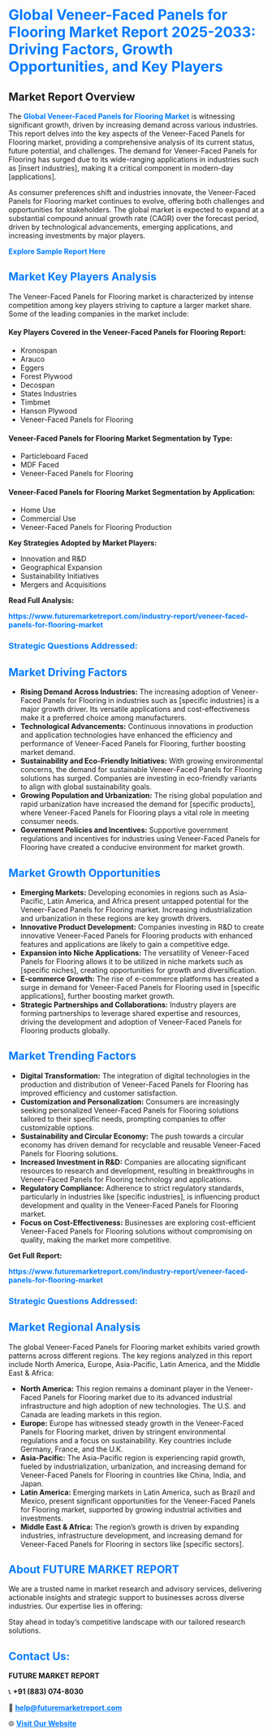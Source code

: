 <h1 style="color: #007BFF;">Global Veneer-Faced Panels for Flooring Market Report 2025-2033: Driving Factors, Growth Opportunities, and Key Players</h1>

<section id="overview">
<h2>Market Report Overview</h2>
<p>The <a href="https://www.futuremarketreport.com/industry-report/veneer-faced-panels-for-flooring-market" style="color: #007BFF; text-decoration: none;"><strong>Global Veneer-Faced Panels for Flooring Market</strong></a> is witnessing significant growth, driven by increasing demand across various industries. This report delves into the key aspects of the Veneer-Faced Panels for Flooring market, providing a comprehensive analysis of its current status, future potential, and challenges. The demand for Veneer-Faced Panels for Flooring has surged due to its wide-ranging applications in industries such as [insert industries], making it a critical component in modern-day [applications].</p>
<p>As consumer preferences shift and industries innovate, the Veneer-Faced Panels for Flooring market continues to evolve, offering both challenges and opportunities for stakeholders. The global market is expected to expand at a substantial compound annual growth rate (CAGR) over the forecast period, driven by technological advancements, emerging applications, and increasing investments by major players.</p>
</section>

<section id="overview">
<p><a href="https://www.futuremarketreport.com/request-sample/reportId=110683" style="color: #007BFF; text-decoration: none;"><strong>Explore Sample Report Here</strong></a></p>
</section>

<section id="key-players">
<h2 style="color: #007BFF;">Market Key Players Analysis</h2>
<p>The Veneer-Faced Panels for Flooring market is characterized by intense competition among key players striving to capture a larger market share. Some of the leading companies in the market include:</p>
<h4>Key Players Covered in the Veneer-Faced Panels for Flooring Report:</h4>
<ul><li>Kronospan</li><li>Arauco</li><li>Eggers</li><li>Forest Plywood</li><li>Decospan</li><li>States Industries</li><li>Timbmet</li><li>Hanson Plywood</li><li>Veneer-Faced Panels for Flooring</li></ul>
<h4>Veneer-Faced Panels for Flooring Market Segmentation by Type:</h4>
<ul><li>Particleboard Faced</li><li>MDF Faced</li><li>Veneer-Faced Panels for Flooring</li></ul>

<h4>Veneer-Faced Panels for Flooring Market Segmentation by Application:</h4>
<ul><li>Home Use</li><li>Commercial Use</li><li>Veneer-Faced Panels for Flooring Production</li></ul>
<p><strong>Key Strategies Adopted by Market Players:</strong></p>
<ul>
<li>Innovation and R&D</li>
<li>Geographical Expansion</li>
<li>Sustainability Initiatives</li>
<li>Mergers and Acquisitions</li>
</ul>
</section>

<section>
<p><strong>Read Full Analysis: </strong></p><a href="https://www.futuremarketreport.com/industry-report/veneer-faced-panels-for-flooring-market" style="color: #007BFF; text-decoration: none;"><strong>https://www.futuremarketreport.com/industry-report/veneer-faced-panels-for-flooring-market</strong></a>
<h3 style="color: #007BFF;">Strategic Questions Addressed:</h3>
</section>

<section id="driving-factors">
<h2 style="color: #007BFF;">Market Driving Factors</h2>
<ul>
<li><strong>Rising Demand Across Industries:</strong> The increasing adoption of Veneer-Faced Panels for Flooring in industries such as [specific industries] is a major growth driver. Its versatile applications and cost-effectiveness make it a preferred choice among manufacturers.</li>
<li><strong>Technological Advancements:</strong> Continuous innovations in production and application technologies have enhanced the efficiency and performance of Veneer-Faced Panels for Flooring, further boosting market demand.</li>
<li><strong>Sustainability and Eco-Friendly Initiatives:</strong> With growing environmental concerns, the demand for sustainable Veneer-Faced Panels for Flooring solutions has surged. Companies are investing in eco-friendly variants to align with global sustainability goals.</li>
<li><strong>Growing Population and Urbanization:</strong> The rising global population and rapid urbanization have increased the demand for [specific products], where Veneer-Faced Panels for Flooring plays a vital role in meeting consumer needs.</li>
<li><strong>Government Policies and Incentives:</strong> Supportive government regulations and incentives for industries using Veneer-Faced Panels for Flooring have created a conducive environment for market growth.</li>
</ul>
</section>

<section id="growth-opportunities">
<h2 style="color: #007BFF;">Market Growth Opportunities</h2>
<ul>
<li><strong>Emerging Markets:</strong> Developing economies in regions such as Asia-Pacific, Latin America, and Africa present untapped potential for the Veneer-Faced Panels for Flooring market. Increasing industrialization and urbanization in these regions are key growth drivers.</li>
<li><strong>Innovative Product Development:</strong> Companies investing in R&D to create innovative Veneer-Faced Panels for Flooring products with enhanced features and applications are likely to gain a competitive edge.</li>
<li><strong>Expansion into Niche Applications:</strong> The versatility of Veneer-Faced Panels for Flooring allows it to be utilized in niche markets such as [specific niches], creating opportunities for growth and diversification.</li>
<li><strong>E-commerce Growth:</strong> The rise of e-commerce platforms has created a surge in demand for Veneer-Faced Panels for Flooring used in [specific applications], further boosting market growth.</li>
<li><strong>Strategic Partnerships and Collaborations:</strong> Industry players are forming partnerships to leverage shared expertise and resources, driving the development and adoption of Veneer-Faced Panels for Flooring products globally.</li>
</ul>
</section>

<section id="trending-factors">
<h2 style="color: #007BFF;">Market Trending Factors</h2>
<ul>
<li><strong>Digital Transformation:</strong> The integration of digital technologies in the production and distribution of Veneer-Faced Panels for Flooring has improved efficiency and customer satisfaction.</li>
<li><strong>Customization and Personalization:</strong> Consumers are increasingly seeking personalized Veneer-Faced Panels for Flooring solutions tailored to their specific needs, prompting companies to offer customizable options.</li>
<li><strong>Sustainability and Circular Economy:</strong> The push towards a circular economy has driven demand for recyclable and reusable Veneer-Faced Panels for Flooring solutions.</li>
<li><strong>Increased Investment in R&D:</strong> Companies are allocating significant resources to research and development, resulting in breakthroughs in Veneer-Faced Panels for Flooring technology and applications.</li>
<li><strong>Regulatory Compliance:</strong> Adherence to strict regulatory standards, particularly in industries like [specific industries], is influencing product development and quality in the Veneer-Faced Panels for Flooring market.</li>
<li><strong>Focus on Cost-Effectiveness:</strong> Businesses are exploring cost-efficient Veneer-Faced Panels for Flooring solutions without compromising on quality, making the market more competitive.</li>
</ul>
</section>

<section>
<p><strong>Get Full Report: </strong></p><a href="https://www.futuremarketreport.com/industry-report/veneer-faced-panels-for-flooring-market" style="color: #007BFF; text-decoration: none;"><strong>https://www.futuremarketreport.com/industry-report/veneer-faced-panels-for-flooring-market</strong></a>
<h3 style="color: #007BFF;">Strategic Questions Addressed:</h3>
</section>


<section id="regional-analysis">
<h2 style="color: #007BFF;">Market Regional Analysis</h2>
<p>The global Veneer-Faced Panels for Flooring market exhibits varied growth patterns across different regions. The key regions analyzed in this report include North America, Europe, Asia-Pacific, Latin America, and the Middle East & Africa:</p>
<ul>
<li><strong>North America:</strong> This region remains a dominant player in the Veneer-Faced Panels for Flooring market due to its advanced industrial infrastructure and high adoption of new technologies. The U.S. and Canada are leading markets in this region.</li>
<li><strong>Europe:</strong> Europe has witnessed steady growth in the Veneer-Faced Panels for Flooring market, driven by stringent environmental regulations and a focus on sustainability. Key countries include Germany, France, and the U.K.</li>
<li><strong>Asia-Pacific:</strong> The Asia-Pacific region is experiencing rapid growth, fueled by industrialization, urbanization, and increasing demand for Veneer-Faced Panels for Flooring in countries like China, India, and Japan.</li>
<li><strong>Latin America:</strong> Emerging markets in Latin America, such as Brazil and Mexico, present significant opportunities for the Veneer-Faced Panels for Flooring market, supported by growing industrial activities and investments.</li>
<li><strong>Middle East & Africa:</strong> The region’s growth is driven by expanding industries, infrastructure development, and increasing demand for Veneer-Faced Panels for Flooring in sectors like [specific sectors].</li>
</ul>
</section>

<footer>
<h2 style="color: #007BFF;">About FUTURE MARKET REPORT</h2>
<p>We are a trusted name in market research and advisory services, delivering actionable insights and strategic support to businesses across diverse industries. Our expertise lies in offering:</p>

<p>Stay ahead in today’s competitive landscape with our tailored research solutions.</p>

<h2 style="color: #007BFF;">Contact Us:</h2>
<p><strong>FUTURE MARKET REPORT</strong></p>
<p>📞 <strong>+91 (883) 074-8030</strong></p>
<p>📧 <strong><a href="mailto:help@futuremarketreport.com" style="color: #007BFF;">help@futuremarketreport.com</a></strong></p>
<p>🌐 <strong><a href="https://www.futuremarketreport.com/" style="color: #007BFF;">Visit Our Website</a></strong></p>
</footer>